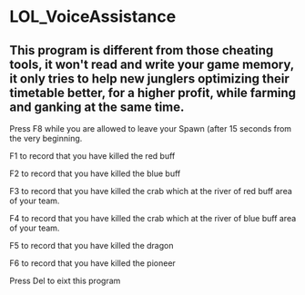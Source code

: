 # LOL_VoiceAssistance

## This program is different from those cheating tools, it won't read and write your game memory, it only tries to help new junglers optimizing their timetable better, for a higher profit, while farming and ganking at the same time.

Press F8 while you are allowed to leave your Spawn (after 15 seconds from the very beginning.

F1 to record that you have killed the red buff

F2 to record that you have killed the blue buff

F3 to record that you have killed the crab which at the river of red buff area of your team.

F4 to record that you have killed the crab which at the river of blue buff area of your team.

F5 to record that you have killed the dragon

F6 to record that you have killed the pioneer

Press Del to eixt this program


